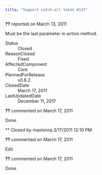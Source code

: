 ```yaml
---
title: "Support catch-all token #147"
---
```

<div class="issue-report"><div class="issue-header"><b>??</b> reported on <time datetime="2011-03-13T22:21:21.743-07:00" title="2011-03-13T22:21:21.743-07:00">March 13, 2011</time></div><div class="issue-message" markdown="1">

Must be the last parameter in action method.

</div><div class="issue-footer"><dl><dt>Status</dt><dd>Closed</dd><dt>ReasonClosed</dt><dd>Fixed</dd><dt>AffectedComponent</dt><dd>Core</dd><dt>PlannedForRelease</dt><dd>v0.8.2</dd><dt>ClosedDate</dt><dd><time datetime="2011-03-17T12:38:03.567-07:00" title="2011-03-17T12:38:03.567-07:00">March 17, 2011</time></dd><dt>LastUpdatedDate</dt><dd><time datetime="2017-12-11T02:15:56.247-08:00" title="2017-12-11T02:15:56.247-08:00">December 11, 2017</time></dd></dl></div></div><div id="comment-77654" class="issue-comment"><div class="issue-header"><b>??</b> commented on <time datetime="2011-03-17T12:12:12.397-07:00" title="2011-03-17T12:12:12.397-07:00">March 17, 2011</time></div><div class="issue-message" markdown="1">

Done.


** Closed by maxtoroq 3/17/2011 12:10 PM

</div></div><div id="comment-77655" class="issue-comment"><div class="issue-header"><b>??</b> commented on <time datetime="2011-03-17T12:12:12.763-07:00" title="2011-03-17T12:12:12.763-07:00">March 17, 2011</time></div><div class="issue-message" markdown="1">

Edit

</div></div><div id="comment-77656" class="issue-comment"><div class="issue-header"><b>??</b> commented on <time datetime="2011-03-17T12:37:30.707-07:00" title="2011-03-17T12:37:30.707-07:00">March 17, 2011</time></div><div class="issue-message" markdown="1">

Done.

</div></div>
